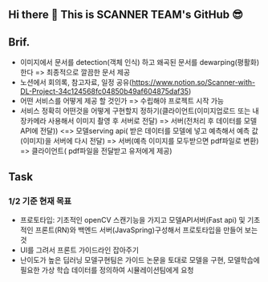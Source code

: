 ## Hi there 👋 This is SCANNER TEAM's GitHub 😎

## Brif.
- 이미지에서 문서를 detection(객체 인식) 하고 왜곡된 문서를 dewarping(평활화)한다 => 최종적으로 깔끔한 문서 제공
- 노션에서 회의록, 참고자료, 일정 공유(https://www.notion.so/Scanner-with-DL-Project-34c124568fc04850b49af604875daf35)
- 어떤 서비스를 어떻게 제공 할 것인가 => 수립해야 프로젝트 시작 가능
- 서비스 정확히 어떤것을 어떻게 구현할지 정하기(클라이언트(이미지업로드 또는 내장카메라 사용해서 이미지 촬영 후 서버로 전달) => 서버(전처리 후 데이터를 모델API에 전달)) <=> 모델serving api( 받은 데이터를 모델에 넣고 예측해서 예측 값(이미지)을 서버에 다시 전달)  => 서버(예측 이미지를 모두받으면 pdf파일로 변환) => 클라이언트( pdf파일을 전달받고 유저에게 제공)

## Task
### 1/2 기준 현재 목표
  - 프로토타입: 기초적인 openCV 스캔기능을 가지고 모델API서버(Fast api) 및 기초적인 프론트(RN)와 백엔드 서버(JavaSpring)구성해서 프로토타입을 만들어 보는 것
  - UI를 그려서 프론트 가이드라인 잡아주기
  - 난이도가 높은 딥러닝 모델구현팀은 가이드 논문을 토대로 모델을 구현, 모델학습에 필요한 가상 학습 데이터를 정의하여 시뮬레이션팀에게 요청


